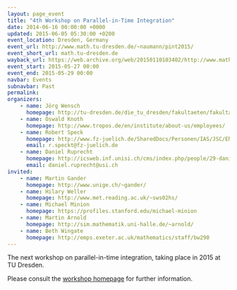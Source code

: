 ```yaml
---
layout: page_event
title: "4th Workshop on Parallel-in-Time Integration"
date: 2014-06-16 00:00:00 +0000
updated: 2015-06-05 05:30:00 +0200
event_location: Dresden, Germany
event_url: http://www.math.tu-dresden.de/~naumann/pint2015/
event_short_url: math.tu-dresden.de
wayback_url: https://web.archive.org/web/20150110103402/http://www.math.tu-dresden.de/~naumann/pint2015/
event_start: 2015-05-27 00:00
event_end: 2015-05-29 00:00
navbar: Events
subnavbar: Past
permalink:
organizers:
    - name: Jörg Wensch
      homepage: http://tu-dresden.de/die_tu_dresden/fakultaeten/fakultaet_mathematik_und_naturwissenschaften/fachrichtung_mathematik/institute/wir/staff/Professoren/wensch_html
    - name: Oswald Knoth
      homepage: http://www.tropos.de/en/institute/about-us/employees/
    - name: Robert Speck
      homepage: http://www.fz-juelich.de/SharedDocs/Personen/IAS/JSC/EN/staff/speck_r.html
      email: r.speckt@fz-juelich.de
    - name: Daniel Ruprecht
      homepage: http://icsweb.inf.unisi.ch/cms/index.php/people/29-daniel-ruprecht.html
      email: daniel.ruprecht@usi.ch
invited:
    - name: Martin Gander
      homepage: http://www.unige.ch/~gander/
    - name: Hilary Weller
      homepage: http://www.met.reading.ac.uk/~sws02hs/
    - name: Michael Minion
      homepage: https://profiles.stanford.edu/michael-minion
    - name: Martin Arnold
      homepage: http://sim.mathematik.uni-halle.de/~arnold/
    - name: Beth Wingate
      homepage: http://emps.exeter.ac.uk/mathematics/staff/bw290
---
```


The next workshop on parallel-in-time integration, taking place in 2015 at TU Dresden.

Please consult the [workshop homepage](http://www.math.tu-dresden.de/~naumann/pint2015/index.php?page=programme) for further information.

